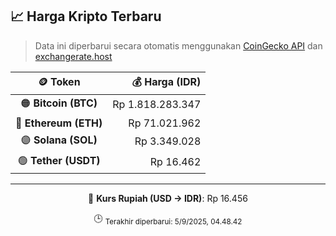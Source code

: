 

<!-- HARGA_KRIPTO -->
## 📈 Harga Kripto Terbaru

> Data ini diperbarui secara otomatis menggunakan [CoinGecko API](https://www.coingecko.com/) dan [exchangerate.host](https://exchangerate.host/)

<div align="center">

| 🪙 Token | 💰 Harga (IDR) |
|:------:|---------------:|
| 🟠 **Bitcoin (BTC)**   | Rp 1.818.283.347 |
| 🔵 **Ethereum (ETH)**  | Rp 71.021.962 |
| 🟣 **Solana (SOL)**    | Rp 3.349.028 |
| 🟢 **Tether (USDT)**   | Rp 16.462 |

---

💱 **Kurs Rupiah (USD → IDR)**: Rp 16.456

🕒 <sub>Terakhir diperbarui: 5/9/2025, 04.48.42</sub>

</div>
<!-- /HARGA_KRIPTO -->